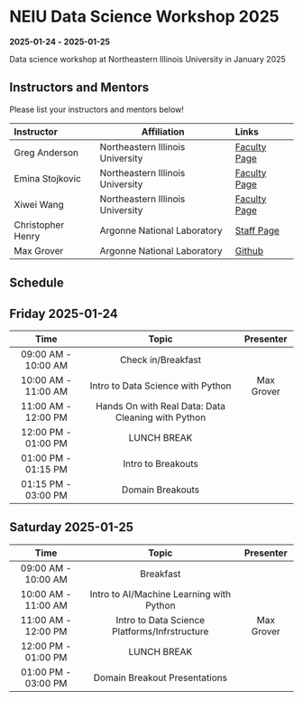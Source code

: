 # NEIU Data Science Workshop 2025

**2025-01-24**  **-** **2025-01-25** 


Data science workshop at Northeastern Illinois University in January 2025


## Instructors and Mentors

Please list your instructors and mentors below!

| Instructor | Affiliation | Links |
| :------- | ------- |:------- |
| Greg Anderson | Northeastern Illinois University | [Faculty Page](https://www.neiu.edu/faculty/gregory-w-anderson) |
| Emina Stojkovic | Northeastern Illinois University | [Faculty Page](https://www.neiu.edu/faculty/emina-stojkovic) |
| Xiwei Wang | Northeastern Illinois University | [Faculty Page](https://www.neiu.edu/faculty/xiwei-wang) |
| Christopher Henry | Argonne National Laboratory | [Staff Page](https://www.anl.gov/profile/christopher-s-henry) |
| Max Grover | Argonne National Laboratory | [Github](https://github.com/mgrover1) |


## Schedule

## Friday 2025-01-24

| Time                | Topic                                                    | Presenter        |
| :---:               |    :----:                                                |    :---:         |
| 09:00 AM - 10:00 AM | Check in/Breakfast                                       |                  |
| 10:00 AM - 11:00 AM | Intro to Data Science with Python                        |   Max Grover               |
| 11:00 AM - 12:00 PM | Hands On with Real Data: Data Cleaning with Python       |                  |
| 12:00 PM - 01:00 PM | LUNCH BREAK                                              |                  |
| 01:00 PM - 01:15 PM | Intro to Breakouts                                       |                  |
| 01:15 PM - 03:00 PM | Domain Breakouts                                         |                  |

## Saturday 2025-01-25

| Time                | Topic                                                    | Presenter        |
| :---:               |    :----:                                                |    :---:         |
| 09:00 AM - 10:00 AM | Breakfast                                                |                  |
| 10:00 AM - 11:00 AM | Intro to AI/Machine Learning with Python                 |                  |
| 11:00 AM - 12:00 PM | Intro to Data Science Platforms/Infrstructure            |  Max Grover                |
| 12:00 PM - 01:00 PM | LUNCH BREAK                                              |                  |
| 01:00 PM - 03:00 PM | Domain Breakout Presentations                            |                  |

